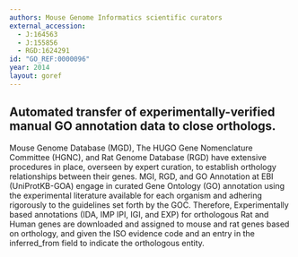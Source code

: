 ```yaml
---
authors: Mouse Genome Informatics scientific curators
external_accession: 
  - J:164563
  - J:155856
  - RGD:1624291
id: "GO_REF:0000096"
year: 2014
layout: goref
---
```


## Automated transfer of experimentally-verified manual GO annotation data to close orthologs.

Mouse Genome Database (MGD), The HUGO Gene Nomenclature Committee (HGNC), and Rat Genome Database (RGD) have extensive procedures in place, overseen by expert curation, to establish orthology relationships between their genes. MGI, RGD, and GO Annotation at EBI (UniProtKB-GOA) engage in curated Gene Ontology (GO) annotation using the experimental literature available for each organism and adhering rigorously to the guidelines set forth by the GOC. Therefore, Experimentally based annotations (IDA, IMP IPI, IGI, and EXP) for orthologous Rat and Human genes are downloaded and assigned to mouse and rat genes based on orthology, and given the ISO evidence code and an entry in the inferred_from field to indicate the orthologous entity. 
